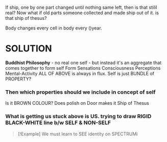 If ship, one by one  part changed until nothing same left, then is that stilil real?
Now what if old parts someone collected and made ship out of it. is that ship of thesus?

Body changes every cell in body every ()year.

# SOLUTION
**Buddhist Philosophy** - no real one self - but instead it's an aggregate that comes together to form self 
	Form 
	Sensations
	Consciousness
	Perceptions
	Mental-Activity
ALL OF ABOVE is always in flux.
Self is just BUNDLE of PROPERTY?

### Then which properties should we include in concept of self
Is it BROWN COLOUR?
Does polish on Door makes it Ship of Thesus

### What is getting us stuck above is US. trying to draw RIGID BLACK-WHITE line b/w SELF & NON-SELF
> [!Example] We must learn to SEE identity on SPECTRUMi